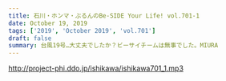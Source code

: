 ```yaml
---
title: 石川・ホンマ・ぶるんのBe-SIDE Your Life! vol.701-1
date: October 19, 2019
tags: ['2019', 'October 2019', 'vol.701']
draft: false
summary: 台風19号…大丈夫でしたか？ビーサイチームは無事でした。MIURA
---
```


http://project-phi.ddo.jp/ishikawa/ishikawa701_1.mp3